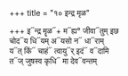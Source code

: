 +++
title = "१० इन्द्र मृळ"

+++
इ᳓न्द्र मॄळ᳓+ म᳓ह्य° जीवा᳓तुम् इछ  
चोद᳓य धि᳓यम् अ᳓यसो न᳓ धा᳓राम्  
य᳓त् किं᳓ चाहं᳓ त्वायु᳓र् इदं᳓ व᳓दामि  
त᳓ज् जुषस्व कृधि᳓ मा देव᳓वन्तम्